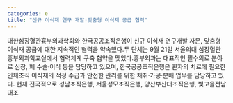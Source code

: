 ```yaml
---
categories: e
title: "신규 이식재 연구 개발·맞춤형 이식재 공급 협력"
---
```

대한심장혈관흉부외과학회와 한국공공조직은행이 신규 이식재 연구개발 자문, 맞춤형 이식재 공급에 대한 지속적인 협력을 약속했다.두 단체는 9월 21일 서울의대 심장혈관흉부외과학교실에서 협력체계 구축 협약을 맺었다.흉부외과는 대표적인 필수의료 분야로 심장, 폐 수술&middot;이식 등을 담당하고 있으며, 한국공공조직은행은 환자의 치료에 필요한 인체조직 이식재의 적정 수급과 안전한 관리를 위한 채취&middot;가공&middot;분배 업무를 담당하고 있다. 현재 전국적으로 성남조직은행, 서울성모조직은행, 양산부산대조직은행, 빛고을전남대조